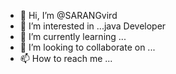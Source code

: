 - 👋 Hi, I’m @SARANGvird
- 👀 I’m interested in ...java Developer
- 🌱 I’m currently learning ...
- 💞️ I’m looking to collaborate on ...
- 📫 How to reach me ...

<!---
SARANGvird/SARANGvird is a ✨ special ✨ repository because its `README.md` (this file) appears on your GitHub profile.
You can click the Preview link to take a look at your changes.
--->
